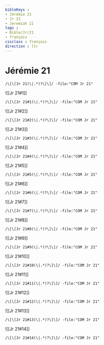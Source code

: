 ```yaml
---
bibleKeys : 
- Jérémie 21
- Jr 21
- Jeremiah 21
tags : 
- Bible/Jr/21
- français
cssclass : français
direction : ltr
---
```


# Jérémie 21

```query
/\[\[Jr 21(\|.*)?\]\]/ -file:"COM Jr 21"
```



![[Jr 21#1]]

```query
/\[\[Jr 21#1(\|.*)?\]\]/ -file:"COM Jr 21"
```

![[Jr 21#2]]

```query
/\[\[Jr 21#2(\|.*)?\]\]/ -file:"COM Jr 21"
```

![[Jr 21#3]]

```query
/\[\[Jr 21#3(\|.*)?\]\]/ -file:"COM Jr 21"
```

![[Jr 21#4]]

```query
/\[\[Jr 21#4(\|.*)?\]\]/ -file:"COM Jr 21"
```

![[Jr 21#5]]

```query
/\[\[Jr 21#5(\|.*)?\]\]/ -file:"COM Jr 21"
```

![[Jr 21#6]]

```query
/\[\[Jr 21#6(\|.*)?\]\]/ -file:"COM Jr 21"
```

![[Jr 21#7]]

```query
/\[\[Jr 21#7(\|.*)?\]\]/ -file:"COM Jr 21"
```

![[Jr 21#8]]

```query
/\[\[Jr 21#8(\|.*)?\]\]/ -file:"COM Jr 21"
```

![[Jr 21#9]]

```query
/\[\[Jr 21#9(\|.*)?\]\]/ -file:"COM Jr 21"
```

![[Jr 21#10]]

```query
/\[\[Jr 21#10(\|.*)?\]\]/ -file:"COM Jr 21"
```

![[Jr 21#11]]

```query
/\[\[Jr 21#11(\|.*)?\]\]/ -file:"COM Jr 21"
```

![[Jr 21#12]]

```query
/\[\[Jr 21#12(\|.*)?\]\]/ -file:"COM Jr 21"
```

![[Jr 21#13]]

```query
/\[\[Jr 21#13(\|.*)?\]\]/ -file:"COM Jr 21"
```

![[Jr 21#14]]

```query
/\[\[Jr 21#14(\|.*)?\]\]/ -file:"COM Jr 21"
```

